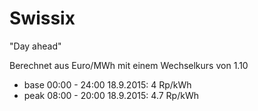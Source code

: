 # Swissix
"Day ahead"

Berechnet aus Euro/MWh mit einem Wechselkurs von 1.10
- base
00:00 - 24:00
18.9.2015: 4 Rp/kWh
- peak
08:00 - 20:00
18.9.2015: 4.7 Rp/kWh
